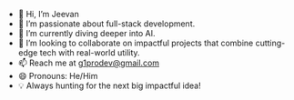 - 👋 Hi, I’m Jeevan  
- 👀 I’m passionate about full-stack development.  
- 🌱 I’m currently diving deeper into AI.
- 💞 I’m looking to collaborate on impactful projects that combine cutting-edge tech with real-world utility.  
- 📫 Reach me at g1prodev@gmail.com
- 😄 Pronouns: He/Him  
- 💡 Always hunting for the next big impactful idea!
